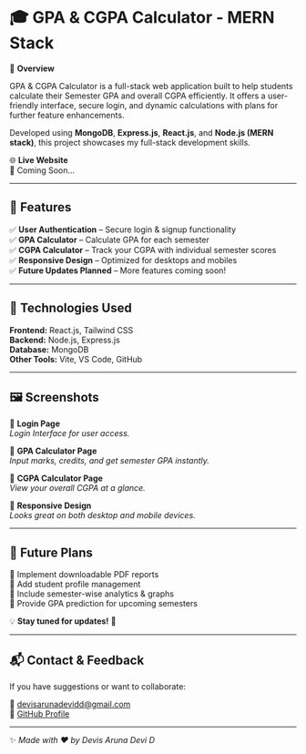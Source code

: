 # 🎓 GPA & CGPA Calculator - MERN Stack

📌 **Overview**

GPA & CGPA Calculator is a full-stack web application built to help students calculate their Semester GPA and overall CGPA efficiently. It offers a user-friendly interface, secure login, and dynamic calculations with plans for further feature enhancements.

Developed using **MongoDB**, **Express.js**, **React.js**, and **Node.js (MERN stack)**, this project showcases my full-stack development skills.

🌐 **Live Website**  
🚀 Coming Soon...

---

## 🎯 **Features**
✅ **User Authentication** – Secure login & signup functionality  
✅ **GPA Calculator** – Calculate GPA for each semester  
✅ **CGPA Calculator** – Track your CGPA with individual semester scores  
✅ **Responsive Design** – Optimized for desktops and mobiles  
✅ **Future Updates Planned** – More features coming soon!

---

## 🔧 **Technologies Used**
**Frontend:** React.js, Tailwind CSS  
**Backend:** Node.js, Express.js  
**Database:** MongoDB  
**Other Tools:** Vite, VS Code, GitHub

---

## 🖼️ **Screenshots**
📌 **Login Page**  
*Login Interface for user access.*

📌 **GPA Calculator Page**  
*Input marks, credits, and get semester GPA instantly.*

📌 **CGPA Calculator Page**  
*View your overall CGPA at a glance.*

📌 **Responsive Design**  
*Looks great on both desktop and mobile devices.*

---

## 🚀 **Future Plans**
🔹 Implement downloadable PDF reports  
🔹 Add student profile management  
🔹 Include semester-wise analytics & graphs  
🔹 Provide GPA prediction for upcoming semesters

💡 **Stay tuned for updates!** 🎉

---

## 📬 **Contact & Feedback**
If you have suggestions or want to collaborate:

📧 [devisarunadevidd@gmail.com](mailto:devisarunadevidd@gmail.com)  
🔗 [GitHub Profile](https://github.com/devisarunadevid)

---

✨ *Made with ❤️ by Devis Aruna Devi D*
